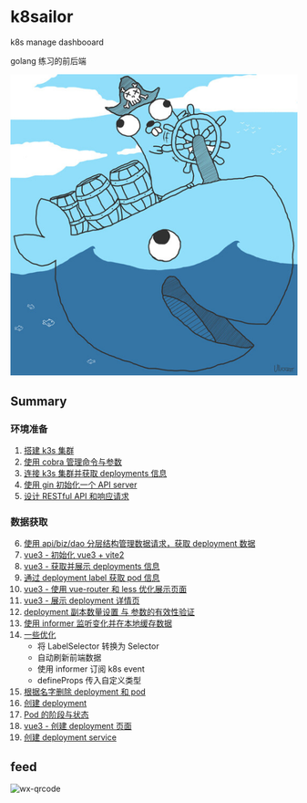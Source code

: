 # k8sailor

k8s manage dashbooard

golang 练习的前后端

![](/docs/assets/img/gopher-pirate-medium.jpg)

## Summary

### 环境准备

1. [搭建 k3s 集群](/docs/01-install-k3s-cluster.md)
2. [使用 cobra 管理命令与参数](/docs/02-design-cobra-command.md)
3. [连接 k3s 集群并获取 deployments 信息](/docs/03-connect-cluster.md)
4. [使用 gin 初始化一个 API server](/docs/04-init-httpserver.md)
5. [设计 RESTful API 和响应请求](/docs/05-design-restful-api-and-response-data.md)

### 数据获取

6. [使用 api/biz/dao 分层结构管理数据请求，获取 deployment 数据](/docs/06-get-all-deployments.md)
7. [vue3 - 初始化 vue3 + vite2](/docs/07-initial-vue3-vite2.md)
8. [vue3 - 获取并展示 deployments 信息](/docs/08-fetch-and-display-deployments.md)
9. [通过 deployment label 获取 pod 信息](/docs/09-get-pods-by-deployment-label.md)
10. [vue3 - 使用 vue-router 和 less 优化展示页面](/docs/10-vue-router-and-less.md)
11. [vue3 - 展示 deployment 详情页](/docs/11-display-deployment-detail.md)
12. [deployment 副本数量设置 与 参数的有效性验证](/docs/12-deployment-scale-and-params-validate.md)
13. [使用 informer 监听变化并在本地缓存数据](./docs/13-k8s-informer.md)
14. [一些优化](./docs/14-some-optimize.md)
    + 将 LabelSelector 转换为 Selector
    + 自动刷新前端数据
    + 使用 informer 订阅 k8s event
    + defineProps 传入自定义类型
15. [根据名字删除 deployment 和 pod](./docs/15-delete-deployment-and-pod-by-name.md)
16. [创建 deployment](./docs/16-create-deployment.md)
17. [Pod 的阶段与状态](./docs/17-pod-phase-and-status.md)
18. [vue3 - 创建 deployment 页面](./docs/18-vue3-create-deployment.md)
19. [创建 deployment service](./docs/19-create-service-for-deployment.md)

## feed

![wx-qrcode](https://tangx.in/assets/images/wx-qrcode.png)

